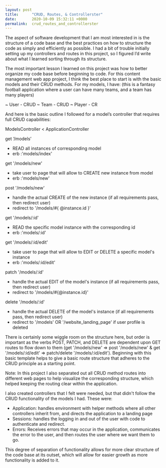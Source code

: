 ```yaml
---
layout: post
title:      "CRUD, Routes, & Controllerster"
date:       2020-10-09 15:32:11 +0000
permalink:  crud_routes_and_controllerster
---
```



The aspect of software development that I am most interested in is the structure of a code base and the best practices on how to structure the code as simply and efficiently as possible. I had a bit of trouble initially setting up my controllers and routes in this project, so I figured I’d write about what I learned sorting through its structure.

The most important lesson I learned on this project was how to better organize my code base before beginning to code. For this content management web app project, I think the best place to start is with the basic models and their CRUD methods. For my models, I have:
(this is a fantasy football application where a user can have many teams, and a team has many players)

~ User - CRUD
~ Team - CRUD
~ Player - CR


And here is the basic outline I followed for a model’s controller that requires full CRUD capabilities:


ModelsController < ApplicationController

get ‘/models’
- READ all instances of corresponding model
- erb :'models/index'

get '/models/new'
- take user to page that will allow to CREATE new instance from model
- erb :'models/new'

post '/models/new'
- handle the actual CREATE of the new instance (if all requirements pass, then redirect user)
- redirect to '/models/#{ @instance.id }'

get '/models/:id'
- READ the specific model instance with the corresponding id
- erb :'models/:id'

get '/models/:id/edit'
- take user to page that will allow to EDIT or DELETE a specific model's instance
- erb :'models/:id/edit'

patch '/models/:id'
- handle the actual EDIT of the model's instance (if all requirements pass, then redirect user)
- redirect to '/models/#{@instance.id}'

delete '/models/:id'
- handle the actual DELETE of the model's instance (if all requirements pass, then redirect user)
- redirect to '/models' OR '/website_landing_page' if user profile is deleted



There is certainly some wiggle room on the structure here, but order is important as the verbs 
POST, PATCH, and DELETE are dependent upon GET routes to flow down to them (get '/models/new' => post '/models/new' & get '/models/:id/edit' => patch/delete '/models/:id/edit'). Beginning with this basic template helps to give a basic route structure that adheres to the CRUD principle as a starting point. 

Note: In this project I also separated out all CRUD method routes into different web pages to help visualize the corresponding structure, which helped keeping the routing clear within the application.

I also created controllers that I felt were needed, but that didn't follow the CRUD functionality
of the models I had. These were:
- Application: handles environment with helper methods where all other controllers inherit from, and directs the application to a landing page
- Sessions: handles the logging in and out of the user with code to authenticate and redirect.
- Errors: Receives errors that may occur in the application, communicates the error to the user, and then routes the user where we want them to go.

This degree of separation of functionality allows for more clear structure of the code base at
its outset, which will allow for easier growth as more functionality is added to it.

